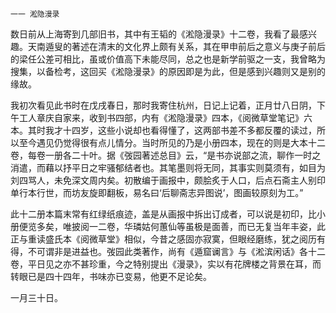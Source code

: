     一一 淞隐漫录 

   数日前从上海寄到几部旧书，其中有王韬的《淞隐漫录》十二卷，我看了最感兴趣。天南遁叟的著述在清末的文化界上颇有关系，其在甲申前后之意义与庚子前后的梁任公差可相比，虽或价值高下未能尽同，总之也是新学前驱之一支，我曾略为搜集，以备检考，这回买《淞隐漫录》的原因即是为此，但是感到兴趣则又是别的缘故。

   我初次看见此书时在戊戌春日，那时我寄住杭州，日记上记着，正月廿八日阴，下午工人章庆自家来，收到书四部，内有《淞隐漫录》四本，《阅微草堂笔记》六本。其时我才十四岁，这些小说却也看得懂了，这两部书差不多都反覆的读过，所以至今遇见仍觉得很有点儿情分。当时所见的乃是小册四本，现在的则是大本十二卷，每卷一册各二十叶。据《弢园著述总目》云，“是书亦说部之流，聊作一时之消遣，而藉以抒平日之牢骚郁结者也。其笔墨则将无同，其事实则莫须有，如目为刘四骂人，未免深文周内矣。初散编于画报中，颇脍炙于人口，后点石斋主人别印单行本行世，而坊友旋即翻板，易名曰‘后聊斋志异图说’，图画较原刻为工。”

   此十二册本篇末常有红绿纸痕迹，盖是从画报中拆出订成者，可以说是初印，比小册便览多矣，唯披阅一二卷，华璘姑何蕙仙等虽极是面善，而已无复当年丰姿，此正与重读盛氏本《阅微草堂》相似，今昔之感固亦寂寞，但眼经磨练，犹之阅历有得，不可谓非是进益也。弢园此类著作，尚有《遁窟谰言》与《淞滨闲话》各十二卷，平日见之亦不甚珍重，今之特别提出《漫录》，实以有花牌楼之背景在耳，而转眼已是四十四年，书味亦已变易，他更不足论矣。

   一月三十日。


